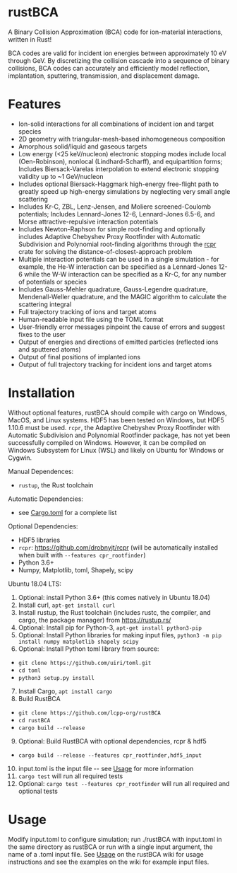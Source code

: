 # rustBCA

A Binary Collision Approximation (BCA) code for ion-material interactions, written in Rust!

BCA codes are valid for incident ion energies between approximately 10 eV  through GeV. By discretizing the collision cascade into a sequence of binary collisions, BCA codes can accurately and efficiently model reflection, implantation, sputtering, transmission, and displacement damage.
# Features

* Ion-solid interactions for all combinations of incident ion and target species
* 2D geometry with triangular-mesh-based inhomogeneous composition
* Amorphous solid/liquid and gaseous targets
* Low energy (<25 keV/nucleon) electronic stopping modes include local (Oen-Robinson), nonlocal (Lindhard-Scharff), and equipartition forms; Includes Biersack-Varelas interpolation to extend electronic stopping validity up to ~1 GeV/nucleon
* Includes optional Biersack-Haggmark high-energy free-flight path to greatly speed up high-energy simulations by neglecting very small angle scattering
* Includes Kr-C, ZBL, Lenz-Jensen, and Moliere screened-Coulomb potentials; Includes Lennard-Jones 12-6, Lennard-Jones 6.5-6, and Morse attractive-repulsive interaction potentials
* Includes Newton-Raphson for simple root-finding and optionally includes Adaptive Chebyshev Proxy Rootfinder with Automatic Subdivision and Polynomial root-finding algorithms through the [rcpr](https://github.com/drobnyjt/rcpr) crate for solving the distance-of-closest-approach problem
* Multiple interaction potentials can be used in a single simulation - for example, the He-W interaction can be specified as a Lennard-Jones 12-6 while the W-W interaction can be specified as a Kr-C, for any number of potentials or species
* Includes Gauss-Mehler quadrature, Gauss-Legendre quadrature, Mendenall-Weller quadrature, and the MAGIC algorithm to calculate the scattering integral
* Full trajectory tracking of ions and target atoms
* Human-readable input file using the TOML format
* User-friendly error messages pinpoint the cause of errors and suggest fixes to the user
* Output of energies and directions of emitted particles (reflected ions and sputtered atoms)
* Output of final positions of implanted ions
* Output of full trajectory tracking for incident ions and target atoms

# Installation

Without optional features, rustBCA should compile with cargo on Windows, MacOS, and Linux systems. HDF5 has been tested on Windows, but HDF5 1.10.6 must be used. `rcpr`, the Adaptive Chebyshev Proxy Rootfinder with Automatic Subdivision and Polynomial Rootfinder package, has not yet been successfully compiled on Windows. However, it can be compiled on Windows Subsystem for Linux (WSL) and likely on Ubuntu for Windows or Cygwin.

Manual Dependences:
* `rustup`, the Rust toolchain

Automatic Dependencies:
* see [Cargo.toml](https://github.com/lcpp-org/RustBCA/blob/master/Cargo.toml) for a complete list

Optional Dependencies:
* HDF5 libraries
* `rcpr`: https://github.com/drobnyjt/rcpr (will be automatically installed when built with `--features cpr_rootfinder`)
* Python 3.6+
* Numpy, Matplotlib, toml, Shapely, scipy

Ubuntu 18.04 LTS:
1. Optional: install Python 3.6+ (this comes natively in Ubuntu 18.04)
2. Install curl, `apt-get install curl`
3. Install rustup, the Rust toolchain (includes rustc, the compiler, and cargo, the package manager) from https://rustup.rs/
4. Optional: Install pip for Python-3, `apt-get install python3-pip`
5. Optional: Install Python libraries for making input files, `python3 -m pip install numpy matplotlib shapely scipy`
6. Optional: Install Python toml library from source:
- `git clone https://github.com/uiri/toml.git`
- `cd toml`
- `python3 setup.py install`
7. Install Cargo, `apt install cargo`
8. Build RustBCA
- `git clone https://github.com/lcpp-org/rustBCA`
- `cd rustBCA`
- `cargo build --release`
9. Optional: Build RustBCA with optional dependencies, rcpr & hdf5
 - `cargo build --release --features cpr_rootfinder,hdf5_input`
10. input.toml is the input file -- see [Usage](https://github.com/lcpp-org/RustBCA/wiki/Usage,-Input-File,-and-Output-Files) for more information
11. `cargo test` will run all required tests
12. Optional: `cargo test --features cpr_rootfinder` will run all required and optional tests

# Usage

Modify input.toml to configure simulation; run ./rustBCA with input.toml in the same directory as rustBCA or run with a single input argument, the name of a .toml input file. See [Usage](https://github.com/lcpp-org/RustBCA/wiki/Usage,-Input-File,-and-Output-Files) on the rustBCA wiki for usage instructions and see the examples on the wiki for example input files.

